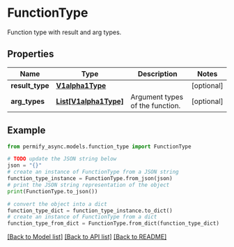 # FunctionType

Function type with result and arg types.

## Properties

Name | Type | Description | Notes
------------ | ------------- | ------------- | -------------
**result_type** | [**V1alpha1Type**](V1alpha1Type.md) |  | [optional] 
**arg_types** | [**List[V1alpha1Type]**](V1alpha1Type.md) | Argument types of the function. | [optional] 

## Example

```python
from permify_async.models.function_type import FunctionType

# TODO update the JSON string below
json = "{}"
# create an instance of FunctionType from a JSON string
function_type_instance = FunctionType.from_json(json)
# print the JSON string representation of the object
print(FunctionType.to_json())

# convert the object into a dict
function_type_dict = function_type_instance.to_dict()
# create an instance of FunctionType from a dict
function_type_from_dict = FunctionType.from_dict(function_type_dict)
```
[[Back to Model list]](../README.md#documentation-for-models) [[Back to API list]](../README.md#documentation-for-api-endpoints) [[Back to README]](../README.md)


